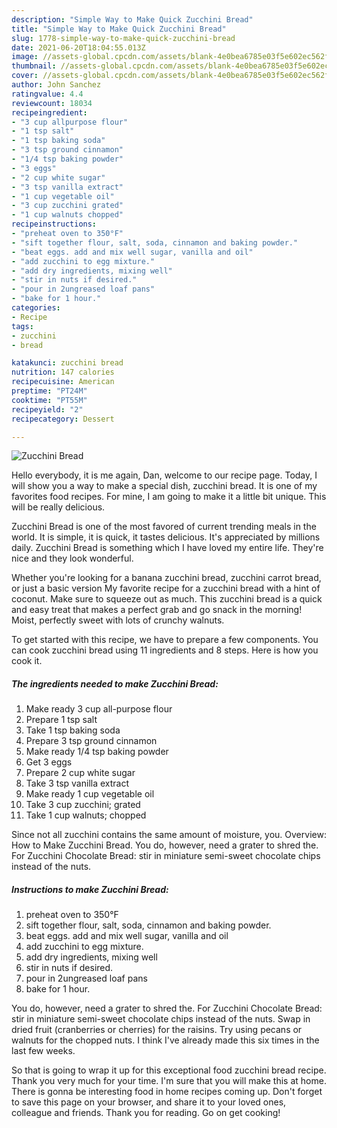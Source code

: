 ```yaml
---
description: "Simple Way to Make Quick Zucchini Bread"
title: "Simple Way to Make Quick Zucchini Bread"
slug: 1778-simple-way-to-make-quick-zucchini-bread
date: 2021-06-20T18:04:55.013Z
image: //assets-global.cpcdn.com/assets/blank-4e0bea6785e03f5e602ec562f230caae08da540cada707380b4fe1bbebba43da.png
thumbnail: //assets-global.cpcdn.com/assets/blank-4e0bea6785e03f5e602ec562f230caae08da540cada707380b4fe1bbebba43da.png
cover: //assets-global.cpcdn.com/assets/blank-4e0bea6785e03f5e602ec562f230caae08da540cada707380b4fe1bbebba43da.png
author: John Sanchez
ratingvalue: 4.4
reviewcount: 18034
recipeingredient:
- "3 cup allpurpose flour"
- "1 tsp salt"
- "1 tsp baking soda"
- "3 tsp ground cinnamon"
- "1/4 tsp baking powder"
- "3 eggs"
- "2 cup white sugar"
- "3 tsp vanilla extract"
- "1 cup vegetable oil"
- "3 cup zucchini grated"
- "1 cup walnuts chopped"
recipeinstructions:
- "preheat oven to 350°F"
- "sift together flour, salt, soda, cinnamon and baking powder."
- "beat eggs. add and mix well sugar, vanilla and oil"
- "add zucchini to egg mixture."
- "add dry ingredients, mixing well"
- "stir in nuts if desired."
- "pour in 2ungreased loaf pans"
- "bake for 1 hour."
categories:
- Recipe
tags:
- zucchini
- bread

katakunci: zucchini bread 
nutrition: 147 calories
recipecuisine: American
preptime: "PT24M"
cooktime: "PT55M"
recipeyield: "2"
recipecategory: Dessert

---
```



![Zucchini Bread](//assets-global.cpcdn.com/assets/blank-4e0bea6785e03f5e602ec562f230caae08da540cada707380b4fe1bbebba43da.png)

Hello everybody, it is me again, Dan, welcome to our recipe page. Today, I will show you a way to make a special dish, zucchini bread. It is one of my favorites food recipes. For mine, I am going to make it a little bit unique. This will be really delicious.

Zucchini Bread is one of the most favored of current trending meals in the world. It is simple, it is quick, it tastes delicious. It's appreciated by millions daily. Zucchini Bread is something which I have loved my entire life. They're nice and they look wonderful.

Whether you&#39;re looking for a banana zucchini bread, zucchini carrot bread, or just a basic version My favorite recipe for a zucchini bread with a hint of coconut. Make sure to squeeze out as much. This zucchini bread is a quick and easy treat that makes a perfect grab and go snack in the morning! Moist, perfectly sweet with lots of crunchy walnuts.


To get started with this recipe, we have to prepare a few components. You can cook zucchini bread using 11 ingredients and 8 steps. Here is how you cook it.

<!--inarticleads1-->

##### The ingredients needed to make Zucchini Bread:

1. Make ready 3 cup all-purpose flour
1. Prepare 1 tsp salt
1. Take 1 tsp baking soda
1. Prepare 3 tsp ground cinnamon
1. Make ready 1/4 tsp baking powder
1. Get 3 eggs
1. Prepare 2 cup white sugar
1. Take 3 tsp vanilla extract
1. Make ready 1 cup vegetable oil
1. Take 3 cup zucchini; grated
1. Take 1 cup walnuts; chopped


Since not all zucchini contains the same amount of moisture, you. Overview: How to Make Zucchini Bread. You do, however, need a grater to shred the. For Zucchini Chocolate Bread: stir in miniature semi-sweet chocolate chips instead of the nuts. 

<!--inarticleads2-->

##### Instructions to make Zucchini Bread:

1. preheat oven to 350°F
1. sift together flour, salt, soda, cinnamon and baking powder.
1. beat eggs. add and mix well sugar, vanilla and oil
1. add zucchini to egg mixture.
1. add dry ingredients, mixing well
1. stir in nuts if desired.
1. pour in 2ungreased loaf pans
1. bake for 1 hour.


You do, however, need a grater to shred the. For Zucchini Chocolate Bread: stir in miniature semi-sweet chocolate chips instead of the nuts. Swap in dried fruit (cranberries or cherries) for the raisins. Try using pecans or walnuts for the chopped nuts. I think I&#39;ve already made this six times in the last few weeks. 

So that is going to wrap it up for this exceptional food zucchini bread recipe. Thank you very much for your time. I'm sure that you will make this at home. There is gonna be interesting food in home recipes coming up. Don't forget to save this page on your browser, and share it to your loved ones, colleague and friends. Thank you for reading. Go on get cooking!
